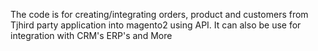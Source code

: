 The code is for creating/integrating orders, product and customers from Tjhird party application into magento2 using API.
It can also be use for integration with CRM's ERP's and More

